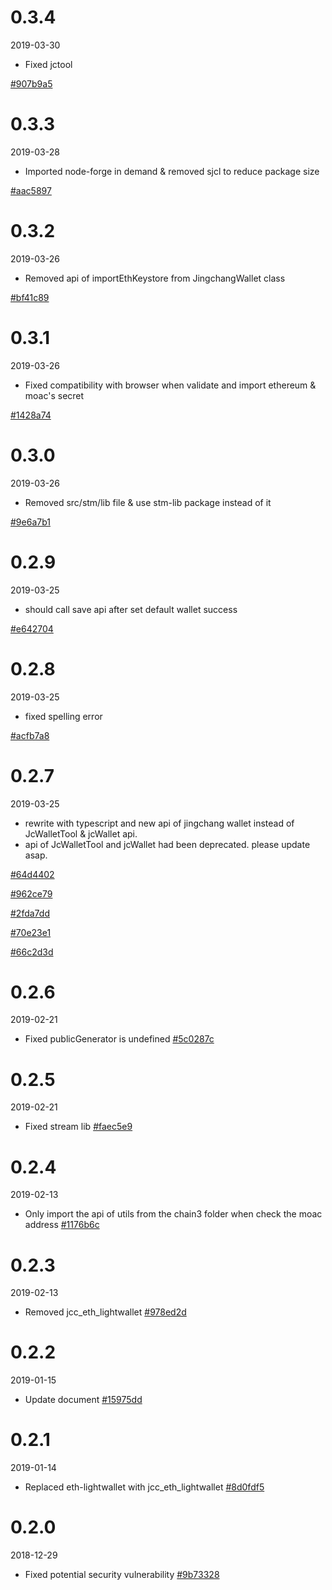 <!-- markdownlint-disable MD024 -->

# 0.3.4

2019-03-30

- Fixed jctool

[#907b9a5](https://github.com/JCCDex/jcc_wallet/commit/907b9a5fb07ba813e13d7e42e6fcce4d66370d69)

# 0.3.3

2019-03-28

- Imported node-forge in demand & removed sjcl to reduce package size

[#aac5897](https://github.com/JCCDex/jcc_wallet/commit/aac5897d4fe0ca237183cc1dcda4efcda30a7c32)

# 0.3.2

2019-03-26

- Removed api of importEthKeystore from JingchangWallet class

[#bf41c89](https://github.com/JCCDex/jcc_wallet/commit/bf41c8933bd9610a5dbfd7654c7491d43a4fea9f)

# 0.3.1

2019-03-26

- Fixed compatibility with browser when validate and import ethereum & moac's secret

[#1428a74](https://github.com/JCCDex/jcc_wallet/commit/1428a7472870ca0267db98315f8ea3e06ca38291)

# 0.3.0

2019-03-26

- Removed src/stm/lib file & use stm-lib package instead of it

[#9e6a7b1](https://github.com/JCCDex/jcc_wallet/commit/9e6a7b100fee385a7783f9ada810a0d3e009614a)

# 0.2.9

2019-03-25

- should call save api after set default wallet success

[#e642704](https://github.com/JCCDex/jcc_wallet/commit/e6427044336f217fd330e7ff8073edea2e51a020)

# 0.2.8

2019-03-25

- fixed spelling error

[#acfb7a8](https://github.com/JCCDex/jcc_wallet/commit/acfb7a80f56ddc901df676087cc2e8337652f3a2)

# 0.2.7

2019-03-25

- rewrite with typescript and new api of jingchang wallet instead of JcWalletTool & jcWallet api.
- api of JcWalletTool and jcWallet had been deprecated. please update asap.

[#64d4402](https://github.com/JCCDex/jcc_wallet/commit/64d4402c74cd5246d55e541f62ed99566b363851)

[#962ce79](https://github.com/JCCDex/jcc_wallet/commit/962ce799388421f65412067e6d405259b5a10f29)

[#2fda7dd](https://github.com/JCCDex/jcc_wallet/commit/2fda7ddff817537dd1ec1ddf408b86470190e8dd)

[#70e23e1](https://github.com/JCCDex/jcc_wallet/commit/70e23e1c8851c4f81bd11d85206bde332a06ada8)

[#66c2d3d](https://github.com/JCCDex/jcc_wallet/commit/66c2d3da104c16d14fa07af18913a18b6ca80b67)

# 0.2.6

2019-02-21

- Fixed publicGenerator is undefined [#5c0287c](https://github.com/JCCDex/jcc_wallet/commit/e01fd2033944aba26a4ffdbc194015ac865f0e51)

# 0.2.5

2019-02-21

- Fixed stream lib [#faec5e9](https://github.com/JCCDex/jcc_wallet/commit/faec5e974038734d7c523f8babfc988bfe23d2d5)

# 0.2.4

2019-02-13

- Only import the api of utils from the chain3 folder when check the moac address [#1176b6c](https://github.com/JCCDex/jcc_wallet/commit/1176b6c64e3298354a68d210e0d94224211c08d6)

# 0.2.3

2019-02-13

- Removed jcc_eth_lightwallet [#978ed2d](https://github.com/JCCDex/jcc_wallet/commit/978ed2dff972457126e6b5cdedd2da24289c6361)

# 0.2.2

2019-01-15

- Update document [#15975dd](https://github.com/JCCDex/jcc_wallet/commit/ed7736482c412c5e23f5147dfe6e3b91d1994cfc)

# 0.2.1

2019-01-14

- Replaced eth-lightwallet with jcc_eth_lightwallet [#8d0fdf5](https://github.com/JCCDex/jcc_wallet/commit/8d0fdf58c09fcd91f7158cfec7c623c2f30ebbec)

# 0.2.0

2018-12-29

- Fixed potential security vulnerability [#9b73328](https://github.com/JCCDex/jcc_wallet/commit/9b7332869d10eabd26fcae83ad703be8cdcfa2ab)